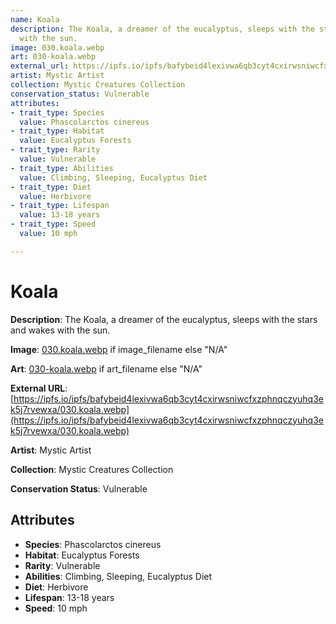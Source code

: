 ```yaml
---
name: Koala
description: The Koala, a dreamer of the eucalyptus, sleeps with the stars and wakes
  with the sun.
image: 030.koala.webp
art: 030-koala.webp
external_url: https://ipfs.io/ipfs/bafybeid4lexivwa6qb3cyt4cxirwsniwcfxzphnqczyuhq3ek5j7rvewxa/030.koala.webp
artist: Mystic Artist
collection: Mystic Creatures Collection
conservation_status: Vulnerable
attributes:
- trait_type: Species
  value: Phascolarctos cinereus
- trait_type: Habitat
  value: Eucalyptus Forests
- trait_type: Rarity
  value: Vulnerable
- trait_type: Abilities
  value: Climbing, Sleeping, Eucalyptus Diet
- trait_type: Diet
  value: Herbivore
- trait_type: Lifespan
  value: 13-18 years
- trait_type: Speed
  value: 10 mph

---
```


# Koala

**Description**: The Koala, a dreamer of the eucalyptus, sleeps with the stars and wakes with the sun.

**Image**: [030.koala.webp](./030.koala.webp) if image_filename else "N/A"

**Art**: [030-koala.webp](./030-koala.webp) if art_filename else "N/A"

**External URL**: [https://ipfs.io/ipfs/bafybeid4lexivwa6qb3cyt4cxirwsniwcfxzphnqczyuhq3ek5j7rvewxa/030.koala.webp](https://ipfs.io/ipfs/bafybeid4lexivwa6qb3cyt4cxirwsniwcfxzphnqczyuhq3ek5j7rvewxa/030.koala.webp)

**Artist**: Mystic Artist

**Collection**: Mystic Creatures Collection

**Conservation Status**: Vulnerable

## Attributes
- **Species**: Phascolarctos cinereus
- **Habitat**: Eucalyptus Forests
- **Rarity**: Vulnerable
- **Abilities**: Climbing, Sleeping, Eucalyptus Diet
- **Diet**: Herbivore
- **Lifespan**: 13-18 years
- **Speed**: 10 mph

